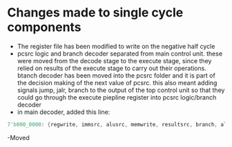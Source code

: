 # Changes made to single cycle components

- The register file has been modified to write on the negative half cycle
- pcsrc logic and branch decoder separated from main control unit. these were moved from the decode stage to the execute stage, since they relied on results of the execute stage to carry out their operations. btanch decoder has been moved into the pcsrc folder and it is part of the decision making of the next value of pcsrc. this also meant adding signals jump, jalr, branch to the output of the top control unit so that they could go through the execute piepline register into pcsrc logic/branch decoder
- in main decoder, added this line:

```verilog
7'b000_0000: {regwrite, immsrc, alusrc, memwrite, resultsrc, branch, aluop, jump, jalr} = 14'b00000_0000_00000;  // memory is blank --> do nothing (important as decode pipeline register is all 0s when the pipelines are filling up at start up, so main decoder has to be able to handle that)
```

-Moved 
